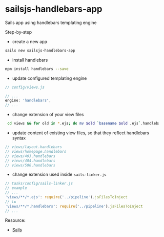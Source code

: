 # sailsjs-handlebars-app
Sails app using handlebars templating engine

Step-by-step

* create a new app
```sh
sails new sailsjs-handlebars-app
```

* install handlebars
```sh
npm install handlebars --save
```

* update configured templating engine
```javascript
// config/views.js

// ...
engine: 'handlebars',
// ...

```

* change extension of your view files
```sh
 cd views && for old in *.ejs; do mv $old `basename $old .ejs`.handlebars; done && cd ..
```

* update content of existing view files, so that they reflect handlebars syntax
```javascript
// views/layout.handlebars
// views/homepage.handlebars
// views/403.handlebars
// views/404.handlebars
// views/500.handlebars
```

* change extension used inside `sails-linker.js`
```javascript
// tasks/config/sails-linker.js
// example
// ...
'views/**/*.ejs': require('../pipeline').jsFilesToInject
// to
'views/**/*.handlebars': require('../pipeline').jsFilesToInject
// ...

```

Resource:
* [Sails](http://sailsjs.org)
